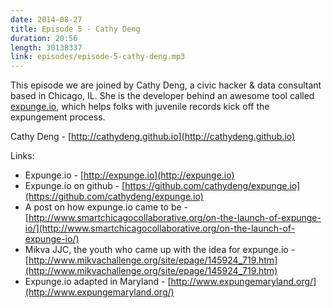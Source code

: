 ```yaml
---
date: 2014-08-27
title: Episode 5 - Cathy Deng
duration: 20:56
length: 30138337
link: episodes/episode-5-cathy-deng.mp3
---
```


This episode we are joined by Cathy Deng, a civic hacker & data consultant based in Chicago, IL. She is the developer behind an awesome tool called [expunge.io](http://expunge.io), which helps folks with juvenile records kick off the expungement process.

Cathy Deng - [http://cathydeng.github.io](http://cathydeng.github.io)

Links:

* Expunge.io - [http://expunge.io](http://expunge.io)
* Expunge.io on github - [https://github.com/cathydeng/expunge.io](https://github.com/cathydeng/expunge.io)
* A post on how expunge.io came to be - [http://www.smartchicagocollaborative.org/on-the-launch-of-expunge-io/](http://www.smartchicagocollaborative.org/on-the-launch-of-expunge-io/)
* Mikva JJC, the youth who came up with the idea for expunge.io - [http://www.mikvachallenge.org/site/epage/145924_719.htm](http://www.mikvachallenge.org/site/epage/145924_719.htm)
* Expunge.io adapted in Maryland - [http://www.expungemaryland.org/](http://www.expungemaryland.org/)
